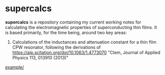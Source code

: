 # supercalcs

**supercalcs** is a repository containing my current working notes for calculating the electromagnetic properties of superconducting thin films. It is based primarily, for the time being, around two key areas:

1. Calculations of the inductances and attenuation constant for a thin film CPW resonator, following the derivations of <https://aip.scitation.org/doi/10.1063/1.4773070> "Clem, Journal of Applied Physics 113, 013910 (2013)"

<a href="http://www.google.com/">example/</a>
